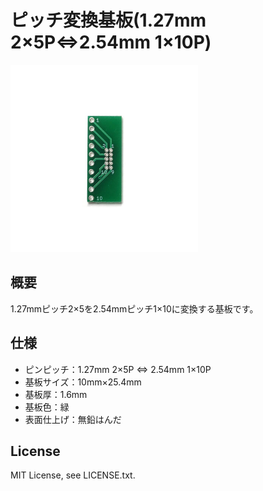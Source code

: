 # ピッチ変換基板(1.27mm 2×5P⇔2.54mm 1×10P)


<img src="/images/ProductImage.jpg" width="300px">

## 概要

1.27mmピッチ2×5を2.54mmピッチ1×10に変換する基板です。

## 仕様
- ピンピッチ：1.27mm 2×5P ⇔ 2.54mm 1×10P
- 基板サイズ：10mm×25.4mm
- 基板厚：1.6mm
- 基板色：緑
- 表面仕上げ：無鉛はんだ


<!--
## 販売  
[スイッチサイエンス委託販売ページ](https://www.switch-science.com/catalog/xxxx/)  
※大量注文や在庫に関する問い合わせは[こちら](mailto:info.y2kb@gmail.com)までご連絡ください。  
-->

## License
MIT License, see LICENSE.txt.
